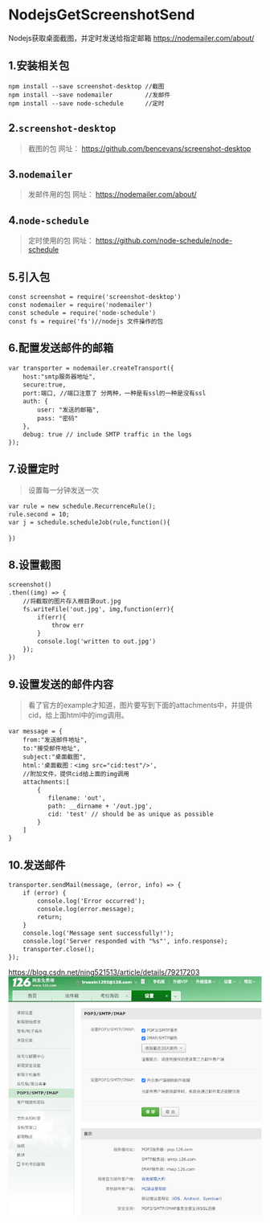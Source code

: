 # NodejsGetScreenshotSend
Nodejs获取桌面截图，并定时发送给指定邮箱
https://nodemailer.com/about/

## 1.安装相关包
```
npm install --save screenshot-desktop //截图
npm install --save nodemailer         //发邮件
npm install --save node-schedule      //定时
```

## 2.`screenshot-desktop`
>截图的包
网址： https://github.com/bencevans/screenshot-desktop

## 3.`nodemailer`
>发邮件用的包
网址： https://nodemailer.com/about/

## 4.`node-schedule`
>定时使用的包
网址： https://github.com/node-schedule/node-schedule

## 5.引入包
```
const screenshot = require('screenshot-desktop')
const nodemailer = require('nodemailer')
const schedule = require('node-schedule')
const fs = require('fs')//nodejs 文件操作的包
```

## 6.配置发送邮件的邮箱
```
var transporter = nodemailer.createTransport({
    host:"smtp服务器地址",
    secure:true,
    port:端口, //端口注意了 分两种，一种是有ssl的一种是没有ssl
    auth: {
        user: "发送的邮箱",
        pass: "密码"
    },
    debug: true // include SMTP traffic in the logs
});
```

## 7.设置定时
>设置每一分钟发送一次
```
var rule = new schedule.RecurrenceRule();
rule.second = 10;
var j = schedule.scheduleJob(rule,function(){

})
```

## 8.设置截图
```
screenshot()
.then((img) => {
	//将截取的图片存入根目录out.jpg
	fs.writeFile('out.jpg', img,function(err){
		if(err){
			throw err
		}
		console.log('written to out.jpg')
	});
})
```

## 9.设置发送的邮件内容
>看了官方的example才知道，图片要写到下面的attachments中，并提供cid，给上面html中的img调用。

```
var message = {
	from:"发送邮件地址",
	to:"接受邮件地址",
	subject:"桌面截图",
	html:'桌面截图：<img src="cid:test"/>',
	//附加文件，提供cid给上面的img调用
	attachments:[
     	{
           filename: 'out',
           path: __dirname + '/out.jpg',
           cid: 'test' // should be as unique as possible
		}
	]
}
```

## 10.发送邮件
```
transporter.sendMail(message, (error, info) => {
    if (error) {
        console.log('Error occurred');
        console.log(error.message);
        return;
    }
    console.log('Message sent successfully!');
    console.log('Server responded with "%s"', info.response);
    transporter.close();
});
```

https://blog.csdn.net/ning521513/article/details/79217203
![](.readme_images/65c8f56b.png)
